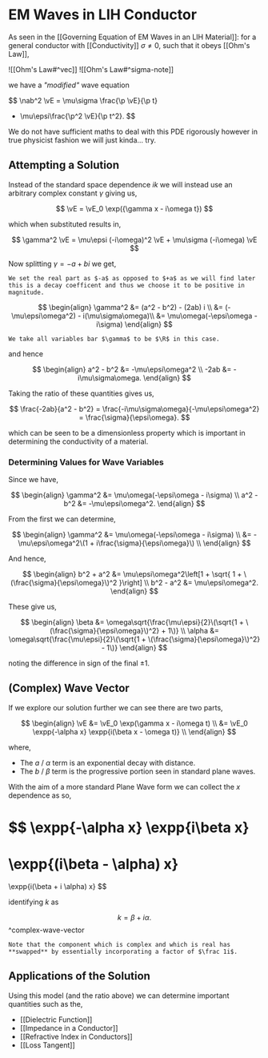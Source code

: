 # EM Waves in LIH Conductor

As seen in the [[Governing Equation of EM Waves in an LIH Material]]: for a general conductor with [[Conductivity]] $\sigma \ne 0$, such that it obeys [[Ohm's Law]],

![[Ohm's Law#^vec]]
![[Ohm's Law#^sigma-note]]

we have a *"modified"* wave equation

$$
\nab^2 \vE =
\mu\sigma \frac{\p \vE}{\p t}
+ \mu\epsi\frac{\p^2 \vE}{\p t^2}.
$$

We do not have sufficient maths to deal with this PDE rigorously however in true physicist fashion we will just kinda... try.

## Attempting a Solution

Instead of the standard space dependence $ik$ we will instead use an arbitrary complex constant $\gamma$ giving us,

$$ \vE = \vE_0 \exp({\gamma x - i\omega t}) $$

which when substituted results in,

$$
\gamma^2 \vE =
\mu\epsi (-i\omega)^2 \vE + 
\mu\sigma (-i\omega)  \vE
$$

Now splitting $\gamma = -a + bi$ we get,

```ad-note
We set the real part as $-a$ as opposed to $+a$ as we will find later this is a decay coefficent and thus we choose it to be positive in magnitude.
```

$$
\begin{align}
\gamma^2 
&= (a^2 - b^2) - (2ab) i \\
&= (-\mu\epsi\omega^2) - i(\mu\sigma\omega)\\
&= \mu\omega(-\epsi\omega - i\sigma)
\end{align}
$$

```ad-note
We take all variables bar $\gamma$ to be $\R$ in this case.
```

and hence

$$
\begin{align}
a^2 - b^2 &= -\mu\epsi\omega^2 
\\
-2ab &= -i\mu\sigma\omega.
\end{align}
$$

Taking the ratio of these quantities gives us,

$$
\frac{-2ab}{a^2 - b^2}
= \frac{-i\mu\sigma\omega}{-\mu\epsi\omega^2}
= \frac{\sigma}{\epsi\omega}.
$$

which can be seen to be a dimensionless property which is important in determining the conductivity of a material. 

### Determining Values for Wave Variables

Since we have,

$$
\begin{align}
\gamma^2 &= \mu\omega(-\epsi\omega - i\sigma) \\
a^2 - b^2 &= -\mu\epsi\omega^2.
\end{align}
$$

From the first we can determine,

$$
\begin{align}
\gamma^2
&= \mu\omega(-\epsi\omega - i\sigma) \\
&= -\mu\epsi\omega^2\(1 + i\frac{\sigma}{\epsi\omega}\) \\
\end{align}
$$

And hence,

$$
\begin{align}
b^2 + a^2 &= \mu\epsi\omega^2\left[1 + \sqrt{
	1 + \(\frac{\sigma}{\epsi\omega}\)^2	
}\right] \\
b^2 - a^2 &= \mu\epsi\omega^2.
\end{align}
$$

These give us,

$$
\begin{align}
\beta &= \omega\sqrt{\frac{\mu\epsi}{2}\(\sqrt{1 + \(\frac{\sigma}{\epsi\omega}\)^2} + 1\)} \\
\alpha &= \omega\sqrt{\frac{\mu\epsi}{2}\(\sqrt{1 + \(\frac{\sigma}{\epsi\omega}\)^2} - 1\)}
\end{align}
$$

noting the difference in sign of the final $\pm1$.


## (Complex) Wave Vector

If we explore our solution further we can see there are two parts,

$$
\begin{align}
\vE
&= \vE_0 \exp(\gamma x - i\omega t) \\
&= \vE_0 \expp{-\alpha x} \expp{i(\beta x - \omega t)} \\
\end{align}
$$

where,

- The $a$ / $\alpha$ term is an exponential decay with distance.
- The $b$ / $\beta$ term is the progressive portion seen in standard plane waves.

With the aim of a more standard Plane Wave form we can collect the $x$ dependence as so,

$$
\expp{-\alpha x} \expp{i\beta x}
=
\expp{(i\beta - \alpha) x}
=
\expp{i(\beta + i \alpha) x}
$$

identifying $k$ as

$$ k = \beta + i\alpha. $$
^complex-wave-vector

```ad-note
Note that the component which is complex and which is real has **swapped** by essentially incorporating a factor of $\frac 1i$.
```

## Applications of the Solution

Using this model (and the ratio above) we can determine important quantities such as the,

- [[Dielectric Function]]
- [[Impedance in a Conductor]]
- [[Refractive Index in Conductors]]
- [[Loss Tangent]]
